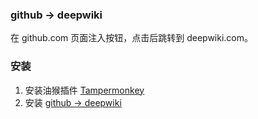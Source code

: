 ### github -> deepwiki

在 github.com 页面注入按钮，点击后跳转到 deepwiki.com。

### 安装

1.  安装油猴插件 [Tampermonkey](https://www.tampermonkey.net/)
2.  安装 [github -> deepwiki](https://greasyfork.org/zh-CN/scripts/548981-github-deepwiki-%E8%B7%B3%E8%BD%AC)